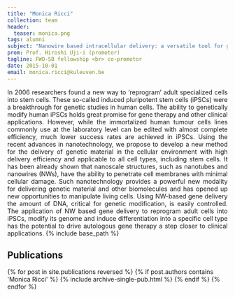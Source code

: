 ```yaml
---
title: "Monica Ricci"
collection: team
header:
  teaser: monica.png
tags: alumni
subject: "Nanowire based intracellular delivery: a versatile tool for gene therapy"
prom: Prof. Hiroshi Uji-i (promotor)
tagline: FWO-SB fellowship <br> co-promotor
date: 2015-10-01
email: monica.ricci@kuleuven.be
---
```


<p align= "justify">
In 2006 researchers found a new way to ‘reprogram’ adult specialized cells into stem cells. These so-called induced pluripotent stem cells (iPSCs) were a breakthrough for genetic studies in human cells. The ability to genetically modify human iPSCs holds great promise for gene therapy and other clinical applications. However, while the immortalized human tumour cells lines commonly use at the laboratory level can be edited with almost complete efficiency, much lower success rates are achieved in iPSCs. Using the recent advances in nanotechnology, we propose to develop a new method for the delivery of genetic material in the cellular environment with high delivery efficiency and applicable to all cell types, including stem cells.
It has been already shown that nanoscale structures, such as nanotubes and nanowires (NWs), have the ability to penetrate cell membranes with minimal cellular damage. Such nanotechnology provides a powerful new modality for delivering genetic material and other biomolecules and has opened up new opportunities to manipulate living cells. Using NW-based gene delivery the amount of DNA, critical for genetic modification, is easily controlled.
The application of NW based gene delivery to reprogram adult cells into iPSCs, modify its genome and induce differentiation into a specific cell type has the potential to drive autologous gene therapy a step closer to clinical applications.
{% include base_path %}

<h2> Publications </h2>
{% for post in site.publications reversed %}
  {% if post.authors contains 'Monica Ricci' %}
    {% include archive-single-pub.html %}
  {% endif %}
{% endfor %}
